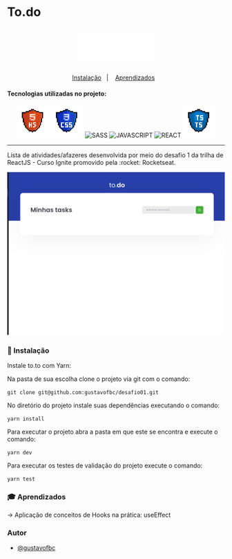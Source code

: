 # To.do
<br/>
<div align="center">
  <img alt="to.do" src="https://github.com/gustavofbc/desafio01/blob/main/public/logo.svg"/>
</div>
<br/>

<p align="center">
  <a href="#wrench-instalação">Instalação</a>&nbsp;&nbsp;&nbsp;|&nbsp;&nbsp;&nbsp;
  <a href="#mortar_board-aprendizados">Aprendizados</a>&nbsp;&nbsp;&nbsp;
</p>


<h4> Tecnologias utilizadas no projeto:</h4>

<p align="center">
    <img alt="HTML5" title="HTML5" src="https://github.com/gustavofbc/pixel_of_shields/blob/main/base/html.png" width="75"/>
    <img alt="CSS3" title="CSS3" src="https://github.com/gustavofbc/pixel_of_shields/blob/main/base/css.png" width="75"/>
    <img alt="SASS" title="SASS" src="https://github.com/gustavofbc/pixel_of_shields/blob/main/base/sass.png" width="75"/>
    <img alt="JAVASCRIPT" title="JAVASCRIPT" src="https://github.com/gustavofbc/pixel_of_shields/blob/main/base/javascript.png" width="75"/>
    <img alt="REACT" title="REACT" src="https://github.com/gustavofbc/pixel_of_shields/blob/main/base/react.png" width="75"/>
    <img alt="TYPESCRIPT" title="TYPESCRIPT" src="https://github.com/gustavofbc/pixel_of_shields/blob/main/base/typescript.png" width="75"/>
</p>

<hr/>

<p>Lista de atividades/afazeres desenvolvida por meio do desafio 1 da trilha de ReactJS - Curso Ignite promovido pela :rocket: Rocketseat.</p>

<img alt="Interface" src="https://github.com/gustavofbc/desafio01/blob/main/public/interface.png"/>


### :wrench: Instalação

Instale to.to com Yarn:


Na pasta de sua escolha clone o projeto via git com o comando:
```
git clone git@github.com:gustavofbc/desafio01.git
```

No diretório do projeto instale suas dependências executando o comando:
```
yarn install
```

Para executar o projeto abra a pasta em que este se encontra e execute o comando:
```
yarn dev
```

Para executar os testes de validação do projeto execute o comando:
```
yarn test
```

### :mortar_board: Aprendizados

-> Aplicação de conceitos de Hooks na prática: useEffect

### Autor

- [@gustavofbc](https://github.com/gustavofbc)

